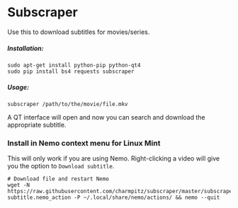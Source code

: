 # Subscraper
Use this to download subtitles for movies/series.

##### Installation:
```
sudo apt-get install python-pip python-qt4
sudo pip install bs4 requests subscraper
```

##### Usage:
```
subscraper /path/to/the/movie/file.mkv
```
A QT interface will open and now you can search and download the appropriate subtitle.

### Install in Nemo context menu for Linux Mint
This will only work if you are using Nemo. Right-clicking a video will give you the option to `Download subtitle`.

```
# Download file and restart Nemo
wget -N https://raw.githubusercontent.com/charmpitz/subscraper/master/subscraper/download-subtitle.nemo_action -P ~/.local/share/nemo/actions/ && nemo --quit
```
